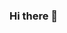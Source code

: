 ### Hi there 👋

<!--
**LuisSilva182/LuisSilva182** is a ✨ _special_ ✨ repository because its `README.md` (this file) appears on your GitHub profile.

<img height="320em" src="https://www.alura.com.br/artigos/assets/hello-world-em-varias-linguagens/imagem1.gif"/>
